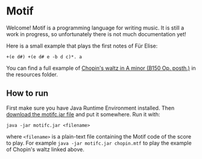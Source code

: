 # Motif

Welcome! Motif is a programming language for writing music.
It is still a work in progress, so unfortunately there is not much documentation yet!

Here is a small example that plays the first notes of Für Elise:

`+(e d#) +(e d# e -b d c)*. a`

You can find a full example of [Chopin's waltz in A minor (B150 Op. posth.)](core/src/main/resources/chopin.mtf)
in the resources folder.

## How to run

First make sure you have Java Runtime Environment installed.
Then [download the motifc.jar file](https://github.com/jacobfi/motif/releases/latest/download/motifc.jar)
and put it somewhere. Run it with:

`java -jar motifc.jar <filename>`

where `<filename>` is a plain-text file containing the Motif code of the score to play.
For example `java -jar motifc.jar chopin.mtf` to play the example of Chopin's waltz linked above.
